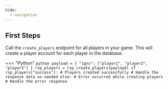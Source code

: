 ```yaml
---
hide:
  - navigation
---
```


## First Steps

Call the `create_players` endpoint for all players in your game. This will create a player account for each player in the database.

=== "Python"
    ```python
    payload = {
        "igns": ["player1", "player2", "player3"]
    }
    rsp_players = rsp_create_players(payload)
    if rsp_players["success"]:
        # Players created successfully
        # Handle the response data as needed
    else:
        # Error occurred while creating players
        # Handle the error response
    ```
